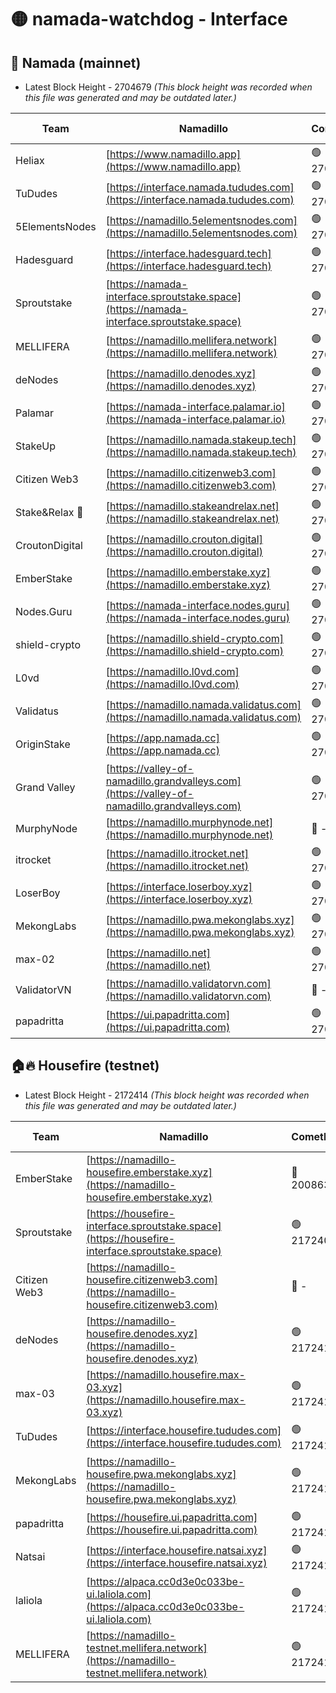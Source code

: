 # 🟡 namada-watchdog - Interface

## 🚀 Namada (mainnet)
- Latest Block Height - 2704679 *(This block height was recorded when this file was generated and may be outdated later.)*

| Team | Namadillo | CometBFT | Indexer | MASP Indexer |
|-|-|-|-|-|
| Heliax | [https://www.namadillo.app](https://www.namadillo.app) | 🟢 2704661 | 🟢 2704661 | 🟢 2704662 |
| TuDudes | [https://interface.namada.tududes.com](https://interface.namada.tududes.com) | 🟢 2704662 | 🟢 2704662 | 🟢 2704662 |
| 5ElementsNodes | [https://namadillo.5elementsnodes.com](https://namadillo.5elementsnodes.com) | 🟢 2704662 | 🟢 2704662 | 🟢 2704662 |
| Hadesguard | [https://interface.hadesguard.tech](https://interface.hadesguard.tech) | 🟢 2704663 | 🟢 2704662 | 🟢 2704662 |
| Sproutstake | [https://namada-interface.sproutstake.space](https://namada-interface.sproutstake.space) | 🟢 2704663 | 🟢 2704663 | 🟢 2704663 |
| MELLIFERA | [https://namadillo.mellifera.network](https://namadillo.mellifera.network) | 🟢 2704664 | 🟢 2704664 | 🟢 2704664 |
| deNodes | [https://namadillo.denodes.xyz](https://namadillo.denodes.xyz) | 🟢 2704665 | 🟢 2704665 | 🟢 2704665 |
| Palamar | [https://namada-interface.palamar.io](https://namada-interface.palamar.io) | 🟢 2704665 | 🟢 2704665 | 🟢 2704665 |
| StakeUp | [https://namadillo.namada.stakeup.tech](https://namadillo.namada.stakeup.tech) | 🟢 2704666 | 🟢 2704666 | 🟢 2704666 |
| Citizen Web3 | [https://namadillo.citizenweb3.com](https://namadillo.citizenweb3.com) | 🟢 2704667 | 🟢 2704666 | 🟢 2704666 |
| Stake&Relax 🦥 | [https://namadillo.stakeandrelax.net](https://namadillo.stakeandrelax.net) | 🟢 2704667 | 🟢 2704667 | 🟢 2704667 |
| CroutonDigital | [https://namadillo.crouton.digital](https://namadillo.crouton.digital) | 🟢 2704668 | 🟢 2704668 | 🟢 2704668 |
| EmberStake | [https://namadillo.emberstake.xyz](https://namadillo.emberstake.xyz) | 🟢 2704668 | 🟢 2704668 | 🟢 2704668 |
| Nodes.Guru | [https://namada-interface.nodes.guru](https://namada-interface.nodes.guru) | 🟢 2704669 | 🟢 2704669 | 🟢 2704669 |
| shield-crypto | [https://namadillo.shield-crypto.com](https://namadillo.shield-crypto.com) | 🟢 2704669 | 🟢 2704669 | 🟢 2704669 |
| L0vd | [https://namadillo.l0vd.com](https://namadillo.l0vd.com) | 🟢 2704670 | 🟢 2704670 | 🟢 2704671 |
| Validatus | [https://namadillo.namada.validatus.com](https://namadillo.namada.validatus.com) | 🟢 2704671 | 🟢 2704671 | 🟢 2704671 |
| OriginStake | [https://app.namada.cc](https://app.namada.cc) | 🟢 2704672 | 🟢 2704672 | 🟢 2704672 |
| Grand Valley | [https://valley-of-namadillo.grandvalleys.com](https://valley-of-namadillo.grandvalleys.com) | 🟢 2704672 | 🟢 2704672 | 🟢 2704673 |
| MurphyNode | [https://namadillo.murphynode.net](https://namadillo.murphynode.net) | 🔴 - | 🔴 - | 🔴 - |
| itrocket | [https://namadillo.itrocket.net](https://namadillo.itrocket.net) | 🟢 2704675 | 🟢 2704675 | 🟢 2704675 |
| LoserBoy | [https://interface.loserboy.xyz](https://interface.loserboy.xyz) | 🟢 2704675 | 🟢 2704675 | 🟢 2704675 |
| MekongLabs | [https://namadillo.pwa.mekonglabs.xyz](https://namadillo.pwa.mekonglabs.xyz) | 🟢 2704676 | 🟢 2704676 | 🟢 2704676 |
| max-02 | [https://namadillo.net](https://namadillo.net) | 🟢 2704677 | 🟢 2704676 | 🟢 2704677 |
| ValidatorVN | [https://namadillo.validatorvn.com](https://namadillo.validatorvn.com) | 🔴 - | 🔴 - | 🔴 - |
| papadritta | [https://ui.papadritta.com](https://ui.papadritta.com) | 🟢 2704679 | 🟢 2704679 | 🔴 - |

## 🏠🔥 Housefire (testnet)
- Latest Block Height - 2172414 *(This block height was recorded when this file was generated and may be outdated later.)*

| Team | Namadillo | CometBFT | Indexer | MASP Indexer |
|-|-|-|-|-|
| EmberStake | [https://namadillo-housefire.emberstake.xyz](https://namadillo-housefire.emberstake.xyz) | 🔴 2008636 | 🔴 - | 🔴 - |
| Sproutstake | [https://housefire-interface.sproutstake.space](https://housefire-interface.sproutstake.space) | 🟢 2172409 | 🟢 2172409 | 🟢 2172409 |
| Citizen Web3 | [https://namadillo-housefire.citizenweb3.com](https://namadillo-housefire.citizenweb3.com) | 🔴 - | 🟢 2172410 | 🟢 2172410 |
| deNodes | [https://namadillo-housefire.denodes.xyz](https://namadillo-housefire.denodes.xyz) | 🟢 2172411 | 🟢 2172410 | 🟢 2172411 |
| max-03 | [https://namadillo.housefire.max-03.xyz](https://namadillo.housefire.max-03.xyz) | 🟢 2172411 | 🔴 2167206 | 🟢 2172411 |
| TuDudes | [https://interface.housefire.tududes.com](https://interface.housefire.tududes.com) | 🟢 2172412 | 🟢 2172411 | 🟢 2172411 |
| MekongLabs | [https://namadillo-housefire.pwa.mekonglabs.xyz](https://namadillo-housefire.pwa.mekonglabs.xyz) | 🟢 2172412 | 🟢 2172412 | 🟢 2172412 |
| papadritta | [https://housefire.ui.papadritta.com](https://housefire.ui.papadritta.com) | 🟢 2172412 | 🟢 2172412 | 🟢 2172412 |
| Natsai | [https://interface.housefire.natsai.xyz](https://interface.housefire.natsai.xyz) | 🟢 2172413 | 🟢 2172413 | 🟢 2172413 |
| laliola | [https://alpaca.cc0d3e0c033be-ui.laliola.com](https://alpaca.cc0d3e0c033be-ui.laliola.com) | 🟢 2172413 | 🟢 2172413 | 🟢 2172413 |
| MELLIFERA | [https://namadillo-testnet.mellifera.network](https://namadillo-testnet.mellifera.network) | 🟢 2172414 | 🟢 2172413 | 🟢 2172414 |

